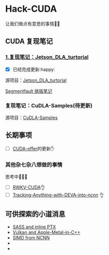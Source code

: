 # Hack-CUDA

让我们做点有意思的事情:octopus::rainbow:

## CUDA 复现笔记

### [1.复现笔记：Jetson_DLA_turtorial](./jetson_dla_tutorial/README.md)

- [x] 已经完成更新:happy:

源项目：[Jetson_DLA_turtorial](https://github.com/NVIDIA-AI-IOT/jetson_dla_tutorial)

[Segmentfault 排版笔记](https://segmentfault.com/a/1190000044190886)

### 复现笔记：CuDLA-Samples(待更新)

源项目：[CuDLA-Samples](https://github.com/NVIDIA-AI-IOT/cuDLA-samples)

## 长期事项

- [ ] [CUDA-offer](https://github.com/DC-Zhou/CUDA_Offer)的更新:raised_hand:

### 其他杂七杂八想做的事情

思考中:thinking::thinking::thinking:

- [ ] [RWKV-CUDA](https://github.com/BlinkDL/RWKV-CUDA):ok_hand:
- [ ] [Tracking-Anything-with-DEVA-into-ncnn](https://github.com/hkchengrex/Tracking-Anything-with-DEVA) :ok_hand:

## 可供探索的小道消息

- [SASS and inline PTX](https://docs.nvidia.com/gameworks/content/developertools/desktop/ptx_sass_assembly_debugging.htm)
- [Vulkan and Apple-Metal-in-C++](https://metaltutorial.com/)
- [SIMD from NCNN](https://github.com/Tencent/ncnn)
- 
- 


